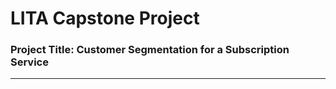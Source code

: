# LITA Capstone Project 

### Project Title: Customer Segmentation for a Subscription Service 
- - - 

